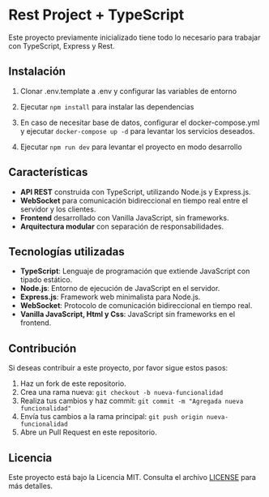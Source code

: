 # Rest Project + TypeScript

Este proyecto previamente inicializado tiene todo lo necesario para trabajar con TypeScript, Express y Rest.

## Instalación

1. Clonar .env.template a .env y configurar las variables de entorno

2. Ejecutar `npm install` para instalar las dependencias

3. En caso de necesitar base de datos, configurar el docker-compose.yml y ejecutar `docker-compose up -d` para levantar los servicios deseados.

4. Ejecutar `npm run dev` para levantar el proyecto en modo desarrollo

## Características

- **API REST** construida con TypeScript, utilizando Node.js y Express.js.
- **WebSocket** para comunicación bidireccional en tiempo real entre el servidor y los clientes.
- **Frontend** desarrollado con Vanilla JavaScript, sin frameworks.
- **Arquitectura modular** con separación de responsabilidades.

## Tecnologías utilizadas

- **TypeScript**: Lenguaje de programación que extiende JavaScript con tipado estático.
- **Node.js**: Entorno de ejecución de JavaScript en el servidor.
- **Express.js**: Framework web minimalista para Node.js.
- **WebSocket**: Protocolo de comunicación bidireccional en tiempo real.
- **Vanilla JavaScript, Html y Css**: JavaScript sin frameworks en el frontend.

## Contribución

Si deseas contribuir a este proyecto, por favor sigue estos pasos:

1. Haz un fork de este repositorio.
2. Crea una rama nueva: `git checkout -b nueva-funcionalidad`
3. Realiza tus cambios y haz commit: `git commit -m "Agregada nueva funcionalidad"`
4. Envía tus cambios a la rama principal: `git push origin nueva-funcionalidad`
5. Abre un Pull Request en este repositorio.

## Licencia

Este proyecto está bajo la Licencia MIT. Consulta el archivo [LICENSE](LICENSE) para más detalles.
